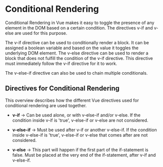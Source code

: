 # Conditional Rendering
Conditional Rendering in Vue makes it easy to toggle the presence of any element in the DOM based on a certain condition. The directives v-if and v-else are used for this purpose. 

The v-if directive can be used to conditionally render a block. It can be assigned a boolean variable and based on the value it toggles the underlying DOM element. The v-else directive can be used to render a block that does not fulfill the condition of the v-if directive. This directive must immediately follow the v-if directive for it to work. 

The v-else-if directive can also be used to chain multiple conditionals.

## Directives for Conditional Rendering
This overview describes how the different Vue directives used for conditional rendering are used together.
- **v-if** -> Can be used alone, or with v-else-if and/or v-else. If the condition inside v-if is 'true', v-else-if or v-else are not considered.

- **v-else-if** -> Must be used after v-if or another v-else-if. If the condition inside v-else-if is 'true', v-else-if or v-else that comes after are not considered.

- **v-else** -> This part will happen if the first part of the if-statement is false. Must be placed at the very end of the if-statement, after v-if and v-else-if.